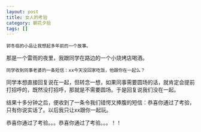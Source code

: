 ```yaml
---
layout: post
title: 女人的考验
category: 朝花夕拾
tags: []
---
```


	郭冬临的小品让我想起多年前的一个故事。


	
那是一个雷雨的夜里，我跟同学在路边的一个小烧烤店喝酒。

	同学收到同事老婆的一条短信：xx今天没回家吃饭，他跟你在一起么？

同学本想直接回复说在一起，但转念一想，如果同事需要圆场的话，就肯定会提前打招呼的，既然没打招呼，那就是不需要圆场。于是回复说我们没在一起。

结果十多分钟之后，便收到了一条令我们错愕又捧腹的短信：恭喜你通过了考验，只有你说实话了。以后我只让xx跟你一起玩。


	
恭喜你通过了考验。。。恭喜你通过了考验。。。！！